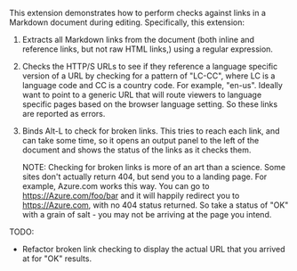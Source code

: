 This extension demonstrates how to perform checks against links in a Markdown document during editing. Specifically, this extension:

1. Extracts all Markdown links from the document (both inline and reference links, but not raw HTML links,) using a regular expression.
2. Checks the HTTP/S URLs to see if they reference a language specific version of a URL by checking for a pattern of "LC-CC", where LC is a language code and CC is a country code. For example, "en-us". Ideally want to point to a generic URL that will route viewers to language specific pages based on the browser language setting. So these links are reported as errors.
3. Binds Alt-L to check for broken links. This tries to reach each link, and can take some time, so it opens an output panel to the left of the document and shows the status of the links as it checks them.

    NOTE: Checking for broken links is more of an art than a science. Some sites don't actually return 404, but send you to a landing page. For example, Azure.com works this way. You can go to https://Azure.com/foo/bar and it will happily redirect you to https://Azure.com, with no 404 status returned. So take a status of "OK" with a grain of salt - you may not be arriving at the page you intend.

TODO:

* Refactor broken link checking to display the actual URL that you arrived at for "OK" results.

